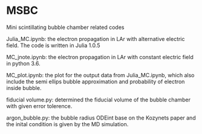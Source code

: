 # MSBC
Mini scintillating bubble chamber related codes

Julia_MC.ipynb: the electron propagation in LAr with alternative electric field. The code is written in Julia 1.0.5

MC_jnote.ipynb: the electron propagation in LAr with constant electric field in python 3.6.

MC_plot.ipynb: the plot for the output data from Julia_MC.ipynb, which also include the semi ellips bubble approximation and probability of electron inside bubble.

fiducial volume.py: determined the fiducial volume of the bubble chamber with given error tolerence.

argon_bubble.py: the bubble radius ODEint base on the Kozynets paper and the inital condition is given by the MD simulation.
